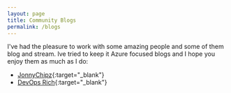```yaml
---
layout: page
title: Community Blogs
permalink: /blogs
---
```

I've had the pleasure to work with some amazing people and some of them blog and stream. Ive tried to keep it Azure focused blogs and I hope you enjoy them as much as I do:

- [JonnyChipz](https://jonnychipz.com){:target="_blank"}
- [DevOps Rich](https://www.devopsrich.com){:target="_blank"}
